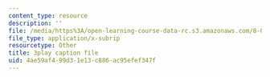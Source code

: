 ```yaml
---
content_type: resource
description: ''
file: /media/https%3A/open-learning-course-data-rc.s3.amazonaws.com/8-06-quantum-physics-iii-spring-2018/4ae59af499d31e13c886ac95efef347f_vK7T72HPQ10.srt
file_type: application/x-subrip
resourcetype: Other
title: 3play caption file
uid: 4ae59af4-99d3-1e13-c886-ac95efef347f
---
```

